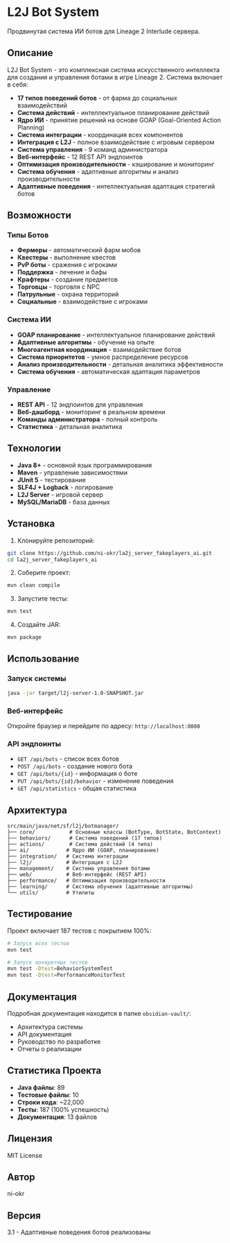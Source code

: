 # L2J Bot System

Продвинутая система ИИ ботов для Lineage 2 Interlude сервера.

## Описание

L2J Bot System - это комплексная система искусственного интеллекта для создания и управления ботами в игре Lineage 2. Система включает в себя:

- **17 типов поведений ботов** - от фарма до социальных взаимодействий
- **Система действий** - интеллектуальное планирование действий
- **Ядро ИИ** - принятие решений на основе GOAP (Goal-Oriented Action Planning)
- **Система интеграции** - координация всех компонентов
- **Интеграция с L2J** - полное взаимодействие с игровым сервером
- **Система управления** - 9 команд администратора
- **Веб-интерфейс** - 12 REST API эндпоинтов
- **Оптимизация производительности** - кэширование и мониторинг
- **Система обучения** - адаптивные алгоритмы и анализ производительности
- **Адаптивные поведения** - интеллектуальная адаптация стратегий ботов

## Возможности

### Типы Ботов
- **Фермеры** - автоматический фарм мобов
- **Квестеры** - выполнение квестов
- **PvP боты** - сражения с игроками
- **Поддержка** - лечение и бафы
- **Крафтеры** - создание предметов
- **Торговцы** - торговля с NPC
- **Патрульные** - охрана территорий
- **Социальные** - взаимодействие с игроками

### Система ИИ
- **GOAP планирование** - интеллектуальное планирование действий
- **Адаптивные алгоритмы** - обучение на опыте
- **Многоагентная координация** - взаимодействие ботов
- **Система приоритетов** - умное распределение ресурсов
- **Анализ производительности** - детальная аналитика эффективности
- **Система обучения** - автоматическая адаптация параметров

### Управление
- **REST API** - 12 эндпоинтов для управления
- **Веб-дашборд** - мониторинг в реальном времени
- **Команды администратора** - полный контроль
- **Статистика** - детальная аналитика

## Технологии

- **Java 8+** - основной язык программирования
- **Maven** - управление зависимостями
- **JUnit 5** - тестирование
- **SLF4J + Logback** - логирование
- **L2J Server** - игровой сервер
- **MySQL/MariaDB** - база данных

## Установка

1. Клонируйте репозиторий:
```bash
git clone https://github.com/ni-okr/la2j_server_fakeplayers_ai.git
cd la2j_server_fakeplayers_ai
```

2. Соберите проект:
```bash
mvn clean compile
```

3. Запустите тесты:
```bash
mvn test
```

4. Создайте JAR:
```bash
mvn package
```

## Использование

### Запуск системы
```bash
java -jar target/l2j-server-1.0-SNAPSHOT.jar
```

### Веб-интерфейс
Откройте браузер и перейдите по адресу: `http://localhost:8080`

### API эндпоинты
- `GET /api/bots` - список всех ботов
- `POST /api/bots` - создание нового бота
- `GET /api/bots/{id}` - информация о боте
- `PUT /api/bots/{id}/behavior` - изменение поведения
- `GET /api/statistics` - общая статистика

## Архитектура

```
src/main/java/net/sf/l2j/botmanager/
├── core/           # Основные классы (BotType, BotState, BotContext)
├── behaviors/      # Система поведений (17 типов)
├── actions/        # Система действий (4 типа)
├── ai/            # Ядро ИИ (GOAP, планирование)
├── integration/   # Система интеграции
├── l2j/           # Интеграция с L2J
├── management/    # Система управления ботами
├── web/           # Веб-интерфейс (REST API)
├── performance/   # Оптимизация производительности
├── learning/      # Система обучения (адаптивные алгоритмы)
└── utils/         # Утилиты
```

## Тестирование

Проект включает 187 тестов с покрытием 100%:

```bash
# Запуск всех тестов
mvn test

# Запуск конкретных тестов
mvn test -Dtest=BehaviorSystemTest
mvn test -Dtest=PerformanceMonitorTest
```

## Документация

Подробная документация находится в папке `obsidian-vault/`:
- Архитектура системы
- API документация
- Руководство по разработке
- Отчеты о реализации

## Статистика Проекта

- **Java файлы**: 89
- **Тестовые файлы**: 10
- **Строки кода**: ~22,000
- **Тесты**: 187 (100% успешность)
- **Документация**: 13 файлов

## Лицензия

MIT License

## Автор

ni-okr

## Версия

3.1 - Адаптивные поведения ботов реализованы